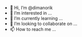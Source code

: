 - 👋 Hi, I’m @dimanorik
- 👀 I’m interested in ...
- 🌱 I’m currently learning ...
- 💞️ I’m looking to collaborate on ...
- 📫 How to reach me ...

<!---
dimanorik/dimanorik is a ✨ special ✨ repository because its `README.md` (this file) appears on your GitHub profile.
You can click the Preview link to take a look at your changes.
--->
